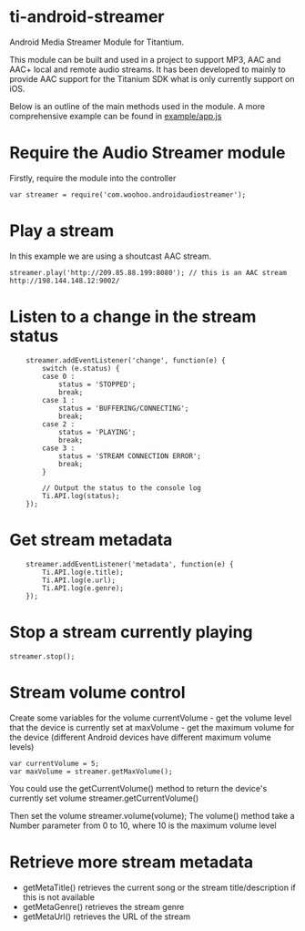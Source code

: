 # ti-android-streamer
Android Media Streamer Module for Titantium. 

This module can be built and used in a project to support MP3, AAC and AAC+ local and remote audio streams. It has been developed to mainly to provide AAC support for the Titanium SDK what is only currently support on iOS.

Below is an outline of the main methods used in the module. A more comprehensive example can be found in <a href="https://github.com/trevorf/ti-android-streamer/blob/master/example/app.js">example/app.js</a>

# Require the Audio Streamer module
Firstly, require the module into the controller 

	var streamer = require('com.woohoo.androidaudiostreamer');

# Play a stream
In this example we are using a shoutcast AAC stream.

	streamer.play('http://209.85.88.199:8080'); // this is an AAC stream http://198.144.148.12:9002/
	
# Listen to a change in the stream status	

        streamer.addEventListener('change', function(e) {
            switch (e.status) {
            case 0 :
                status = 'STOPPED';
                break;
            case 1 :
                status = 'BUFFERING/CONNECTING';
                break;
            case 2 :
                status = 'PLAYING';
                break;
            case 3 :
                status = 'STREAM CONNECTION ERROR';
                break;
            }

            // Output the status to the console log
            Ti.API.log(status);
        });

# Get stream metadata

        streamer.addEventListener('metadata', function(e) {
            Ti.API.log(e.title);
            Ti.API.log(e.url);
            Ti.API.log(e.genre);
        }); 

# Stop a stream currently playing

	streamer.stop();

# Stream volume control

Create some variables for the volume
currentVolume - get the volume level that the device is currently set at
maxVolume - get the maximum volume for the device (different Android devices have different maximum volume levels)

	var currentVolume = 5;
	var maxVolume = streamer.getMaxVolume();

You could use the getCurrentVolume() method to return the device's currently set volume
	streamer.getCurrentVolume()

Then set the volume
	streamer.volume(volume);
The volume() method take a Number parameter from 0 to 10, where 10 is the maximum volume level


# Retrieve more stream metadata

- getMetaTitle() retrieves the current song or the stream title/description if this is not available
- getMetaGenre() retrieves the stream genre 
- getMetaUrl() retrieves the URL of the stream

